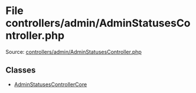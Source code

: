 File controllers/admin/AdminStatusesController.php
=========
Source: [controllers/admin/AdminStatusesController.php](https://github.com/PrestaShop/PrestaShop/blob/1.6.1.1/controllers/admin/AdminStatusesController.php)


Classes
-------

* [AdminStatusesControllerCore](class.AdminStatusesControllerCore)

